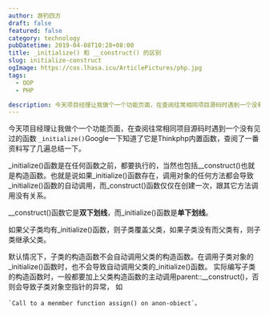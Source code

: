 ```yaml
---
author: 游钓四方
draft: false
featured: false
category: technology
pubDatetime: 2019-04-08T10:28+08:00
title: _initialize() 和 __construct() 的区别
slug: initialize-construct
ogImage: https://cos.lhasa.icu/ArticlePictures/php.jpg
tags:
  - OOP
  - PHP

description: 今天项目经理让我做个一个功能页面，在查阅往常相同项目源码时遇到一个没有见过的函数...
---
```


今天项目经理让我做个一个功能页面，在查阅往常相同项目源码时遇到一个没有见过的函数 `_initialize()`Google一下知道了它是Thinkphp内置函数，查阅了一番资料写了几遍总结一下。  

_initialize()函数是在任何函数之前，都要执行的，当然也包括__construct()也就是构造函数。也就是说如果_initialize()函数存在，调用对象的任何方法都会导致_initialize()函数的自动调用，而_construct()函数仅仅在创建一次，跟其它方法调用没有关系。  

__construct()函数它是**双下划线**，而_initialize()函数是**单下划线**。  

如果父子类均有_initialize()函数，则子类覆盖父类，如果子类没有而父类有，则子类继承父类。  

默认情况下，子类的构造函数不会自动调用父类的构造函数。在调用子类对象的_initialize()函数时，也不会导致自动调用父类的_initialize()函数。
实际编写子类的构造函数时，一般都要加上父类构造函数的主动调用parent::__construct()，否则会导致子类对象空指针的异常，
如

    `Call to a menmber function assign() on anon-obiect`。